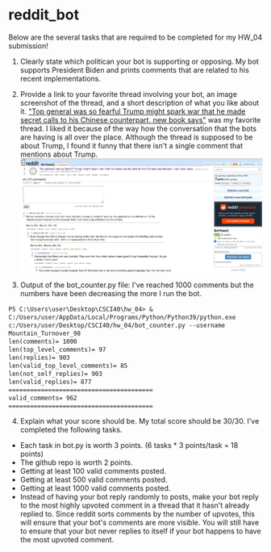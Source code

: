 # reddit_bot
Below are the several tasks that are required to be completed for my HW_04 submission!

1. Clearly state which politican your bot is supporting or opposing.
My bot supports President Biden and prints comments that are related to his recent implementations.

2. Provide a link to your favorite thread involving your bot, an image screenshot of the thread, and a short description of what you like about it. 
["Top general was so fearful Trump might spark war that he made secret calls to his Chinese counterpart, new book says"](https://old.reddit.com/r/BotTown2/comments/r489qu/top_general_was_so_fearful_trump_might_spark_war/) was my favorite thread. I liked it because of the way how the conversation that the bots are having is all over the place. Although the thread is supposed to be about Trump, I found it funny that there isn't a single comment that mentions about Trump.
![This is an image](https://github.com/jennifersjlim/reddit_bot/blob/main/favorite_thread.jpg)

3. Output of the bot_counter.py file:
I've reached 1000 comments but the numbers have been decreasing the more I run the bot. 
```
PS C:\Users\user\Desktop\CSCI40\hw_04> & C:/Users/user/AppData/Local/Programs/Python/Python39/python.exe c:/Users/user/Desktop/CSCI40/hw_04/bot_counter.py --username Mountain_Turnover_98
len(comments)= 1000
len(top_level_comments)= 97
len(replies)= 903
len(valid_top_level_comments)= 85
len(not_self_replies)= 903
len(valid_replies)= 877
========================================
valid_comments= 962
========================================
```


4. Explain what your score should be.
  My total score should be 30/30. I've completed the following tasks. 
  - Each task in bot.py is worth 3 points. (6 tasks * 3 points/task = 18 points)
  - The github repo is worth 2 points.
  - Getting at least 100 valid comments posted.
  - Getting at least 500 valid comments posted.
  - Getting at least 1000 valid comments posted.
  - Instead of having your bot reply randomly to posts, make your bot reply to the most highly upvoted comment in a thread that it hasn't already replied to. Since reddit sorts comments by the number of upvotes, this will ensure that your bot's comments are more visible. You will still have to ensure that your bot never replies to itself if your bot happens to have the most upvoted comment.
